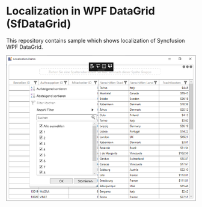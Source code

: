 # Localization in WPF DataGrid (SfDataGrid)

This repository contains sample which shows localization of Syncfusion WPF DataGrid.

![Localized WPF DataGrid](wpf-datagrid-localization.PNG)
